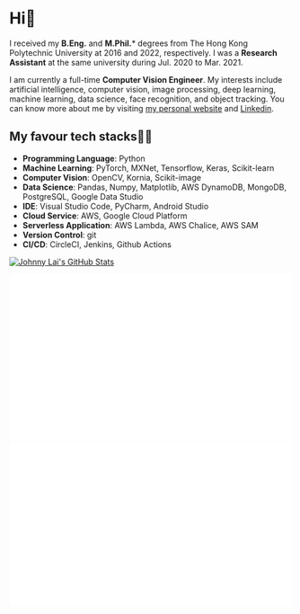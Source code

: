 # Hi👋

I received my **B.Eng.** and **M.Phil.*** degrees from The Hong Kong Polytechnic University at 2016 and 2022, respectively. I was a **Research Assistant** at the same university during Jul. 2020 to Mar. 2021. 

I am currently a full-time **Computer Vision Engineer**. My interests include artificial intelligence, computer vision, image processing, deep learning, machine learning, data science, face recognition, and object tracking. You can know more about me by visiting [my personal website](https://johnnysclai.com/) and [Linkedin](https://www.linkedin.com/in/johnnysclai/).

## My favour tech stacks🧑‍💻
- **Programming Language**: Python
- **Machine Learning**: PyTorch, MXNet, Tensorflow, Keras, Scikit-learn
- **Computer Vision**: OpenCV, Kornia, Scikit-image
- **Data Science**: Pandas, Numpy, Matplotlib, AWS DynamoDB, MongoDB, PostgreSQL, Google Data Studio
- **IDE**: Visual Studio Code, PyCharm, Android Studio
- **Cloud Service**: AWS, Google Cloud Platform
- **Serverless Application**: AWS Lambda, AWS Chalice, AWS SAM
- **Version Control**: git
- **CI/CD**: CircleCI, Jenkins, Github Actions

[![Johnny Lai's GitHub Stats](https://github-readme-stats.vercel.app/api/?username=johnnysclai&count_private=true&theme=default&showicons=true)](https://github.com/johnnysclai)

[![](https://github.com/johnnysclai/github-stats/blob/master/generated/overview.svg)](https://github.com/johnnysclai)
[![](https://github.com/johnnysclai/github-stats/blob/master/generated/languages.svg)](https://github.com/johnnysclai)
